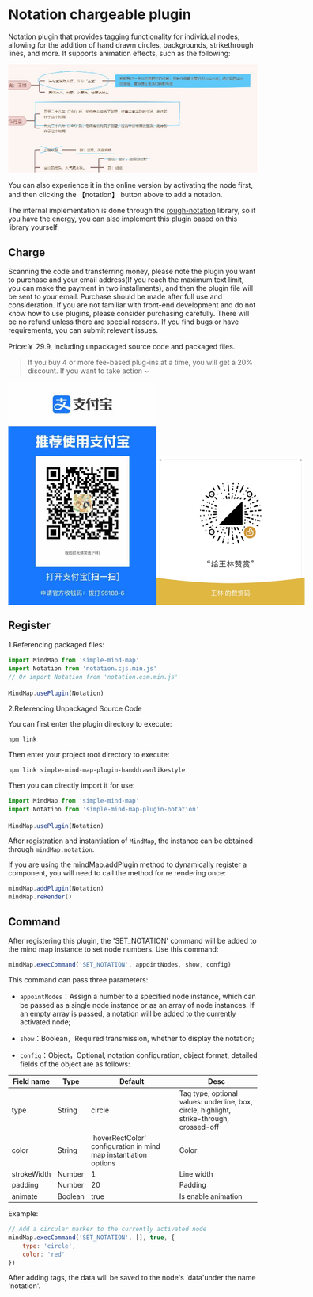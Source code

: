 # Notation chargeable plugin

Notation plugin that provides tagging functionality for individual nodes, allowing for the addition of hand drawn circles, backgrounds, strikethrough lines, and more. It supports animation effects, such as the following:

<img src="../../assets/img/标记.jpg" style="width: 900px" />

You can also experience it in the online version by activating the node first, and then clicking the 【notation】 button above to add a notation.

The internal implementation is done through the [rough-notation](https://github.com/rough-stuff/rough-notation) library, so if you have the energy, you can also implement this plugin based on this library yourself.

## Charge

Scanning the code and transferring money, please note the plugin you want to purchase and your email address(If you reach the maximum text limit, you can make the payment in two installments), and then the plugin file will be sent to your email. Purchase should be made after full use and consideration. If you are not familiar with front-end development and do not know how to use plugins, please consider purchasing carefully. There will be no refund unless there are special reasons. If you find bugs or have requirements, you can submit relevant issues.

Price:￥ 29.9, including unpackaged source code and packaged files.

> If you buy 4 or more fee-based plug-ins at a time, you will get a 20% discount. If you want to take action ~

<p style="display:flex;align-items: flex-end;">

<img src="../../assets/img/alipay.jpg" style="width: 300px" />
<img src="../../assets/img/wechat.jpg" style="width: 300px" />

</p>

## Register

1.Referencing packaged files:

```js
import MindMap from 'simple-mind-map'
import Notation from 'notation.cjs.min.js'
// Or import Notation from 'notation.esm.min.js'

MindMap.usePlugin(Notation)
```

2.Referencing Unpackaged Source Code

You can first enter the plugin directory to execute:

```bash
npm link
```

Then enter your project root directory to execute:

```bash
npm link simple-mind-map-plugin-handdrawnlikestyle
```

Then you can directly import it for use:

```js
import MindMap from 'simple-mind-map'
import Notation from 'simple-mind-map-plugin-notation'

MindMap.usePlugin(Notation)
```

After registration and instantiation of `MindMap`, the instance can be obtained through `mindMap.notation`.

If you are using the mindMap.addPlugin method to dynamically register a component, you will need to call the method for re rendering once:

```js
mindMap.addPlugin(Notation)
mindMap.reRender()
```

## Command

After registering this plugin, the 'SET_NOTATION' command will be added to the mind map instance to set node numbers. Use this command:

```js
mindMap.execCommand('SET_NOTATION', appointNodes, show, config)
```

This command can pass three parameters:

- `appointNodes`：Assign a number to a specified node instance, which can be passed as a single node instance or as an array of node instances. If an empty array is passed, a notation will be added to the currently activated node;

- `show`：Boolean，Required transmission, whether to display the notation;

- `config`：Object，Optional, notation configuration, object format, detailed fields of the object are as follows:

| Field name | Type  | Default | Desc |
| ------- | ----- | ----- | ---- |
| type | String | circle | Tag type, optional values: underline, box, circle, highlight, strike-through, crossed-off |
| color | String | 'hoverRectColor' configuration in mind map instantiation options | Color |
| strokeWidth | Number | 1 | Line width |
| padding | Number | 20 | Padding |
| animate | Boolean | true | Is enable animation |

Example:

```js
// Add a circular marker to the currently activated node
mindMap.execCommand('SET_NOTATION', [], true, {
    type: 'circle',
    color: 'red'
})
```

After adding tags, the data will be saved to the node's 'data'under the name 'notation'.